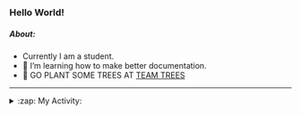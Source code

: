 ### Hello World!

##### About:
- Currently I am a student.
- 🌱 I’m learning how to make better documentation.
- 🌱 GO PLANT SOME TREES AT [TEAM TREES](https://teamtrees.org/)

---
<details>
  <summary>:zap: My Activity:</summary>
  
<!--START_SECTION:waka-->
![Code Time](http://img.shields.io/badge/Code%20Time-1%2C120%20hrs%2055%20mins-blue)

**I'm a Night 🦉** 

```text
🌞 Morning                1547 commits        ██░░░░░░░░░░░░░░░░░░░░░░░   09.65 % 
🌆 Daytime                5473 commits        █████████░░░░░░░░░░░░░░░░   34.15 % 
🌃 Evening                4572 commits        ███████░░░░░░░░░░░░░░░░░░   28.53 % 
🌙 Night                  4433 commits        ███████░░░░░░░░░░░░░░░░░░   27.66 % 
```
📅 **I'm Most Productive on Wednesday** 

```text
Monday                   2347 commits        ████░░░░░░░░░░░░░░░░░░░░░   14.65 % 
Tuesday                  2004 commits        ███░░░░░░░░░░░░░░░░░░░░░░   12.51 % 
Wednesday                3823 commits        ██████░░░░░░░░░░░░░░░░░░░   23.86 % 
Thursday                 2099 commits        ███░░░░░░░░░░░░░░░░░░░░░░   13.10 % 
Friday                   1582 commits        ██░░░░░░░░░░░░░░░░░░░░░░░   09.87 % 
Saturday                 1430 commits        ██░░░░░░░░░░░░░░░░░░░░░░░   08.92 % 
Sunday                   2740 commits        ████░░░░░░░░░░░░░░░░░░░░░   17.10 % 
```


📊 **This Week I Spent My Time On** 

```text
🔥 Editors: 
VS Code                  5 hrs 35 mins       █████████████████████████   100.00 % 

🐱‍💻 Projects: 
praise                   5 hrs 33 mins       █████████████████████████   99.40 % 
CSF22                    2 mins              ░░░░░░░░░░░░░░░░░░░░░░░░░   00.60 % 
```


 Last Updated on 10/05/2023 12:08:56 UTC
<!--END_SECTION:waka-->
</details>

